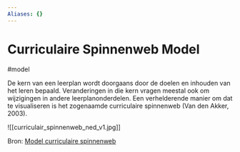 ```yaml
---
Aliases: {}
---
```


# Curriculaire Spinnenweb Model
#model

De kern van een leerplan wordt doorgaans door de doelen en inhouden van het leren bepaald. Veranderingen in die kern vragen meestal ook om wijzigingen in andere leerplanonderdelen. Een verhelderende manier om dat te visualiseren is het zogenaamde curriculaire spinnenweb (Van den Akker, 2003).

![[curriculair_spinnenweb_ned_v1.jpg]]


Bron: [Model curriculaire spinnenweb](https://www.slo.nl/thema/vakspecifieke-thema/kunst-cultuur/leerplankader-kunstzinnige-orientatie/handreiking-schoolleiders/curriculaire-spinnenweb/) 